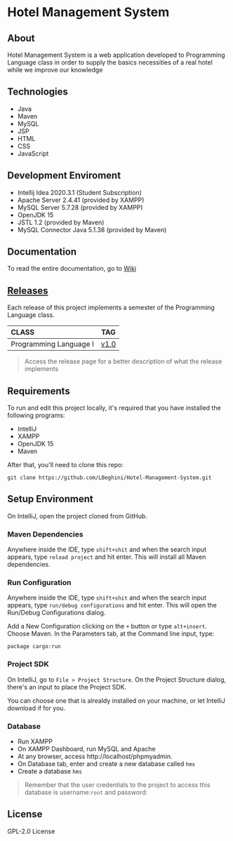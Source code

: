 # Hotel Management System

## About


Hotel Management System is a web application developed to Programming Language class in order to supply the basics necessities of a real hotel while we improve our knowledge


## Technologies

- Java
- Maven
- MySQL
- JSP
- HTML
- CSS
- JavaScript

## Development Enviroment
- Intellij Idea 2020.3.1 (Student Subscription)
- Apache Server 2.4.41 (provided by XAMPP)
- MySQL Server 5.7.28 (provided by XAMPP)
- OpenJDK 15
- JSTL 1.2 (provided by Maven)
- MySQL Connector Java 5.1.38 (provided by Maven)

## Documentation

To read the entire documentation, go to [Wiki](https://github.com/LBeghini/Hotel-Management-System/wiki)

## [Releases](https://github.com/LBeghini/Hotel-Management-System/releases)

Each release of this project implements a semester of the Programming Language class.


|  CLASS                  |      TAG                                                                            |
| :------------           | :---------:                                                                         |
| Programming Language I  |     [v1.0](https://github.com/LBeghini/Hotel-Management-System/releases/tag/1.0)    |


> Access the release page for a better description of what the release implements 


## Requirements

To run and edit this project locally, it's required that you have installed the following programs:
- IntelliJ
- XAMPP
- OpenJDK 15
- Maven

After that, you'll need to clone this repo:
```
git clone https://github.com/LBeghini/Hotel-Management-System.git
```

## Setup Environment

On IntelliJ, open the project cloned from GitHub.

### Maven Dependencies

Anywhere inside the IDE, type `shift+shit` and when the search input appears, type `reload project` and hit enter.
This will install all Maven dependencies.

### Run Configuration

Anywhere inside the IDE, type `shift+shit` and when the search input appears, type `run/debug configurations` and hit enter.
This will open the Run/Debug Configurations dialog.

Add a New Configuration clicking on the `+` button or type `alt+insert`. Choose Maven.
In the Parameters tab, at the Command line input, type:
```
package cargo:run
```

### Project SDK

On IntelliJ, go to `File > Project Structure`.
On the Project Structure dialog, there's an input to place the Project SDK. 

You can choose one that is alrealdy installed on your machine, or let IntelliJ download if for you.

### Database
- Run XAMPP
- On XAMPP Dashboard, run MySQL and Apache
- At any browser, access http://localhost/phpmyadmin.
- On Database tab, enter and create a new database called `hms` 
- Create a database ```hms```

> Remember that the user credentials to the project to access this database is username:`root` and password:` `


## License

GPL-2.0 License
